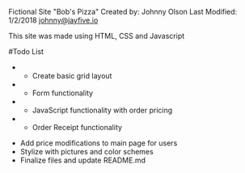 Fictional Site "Bob's Pizza"
Created by: Johnny Olson            Last Modified: 1/2/2018
            johnny@jayfive.io
            
            
This site was made using HTML, CSS and Javascript



#Todo List

* - Create basic grid layout
* - Form functionality
* - JavaScript functionality with order pricing
* - Order Receipt functionality
- Add price modifications to main page for users
- Stylize with pictures and color schemes
- Finalize files and update README.md
